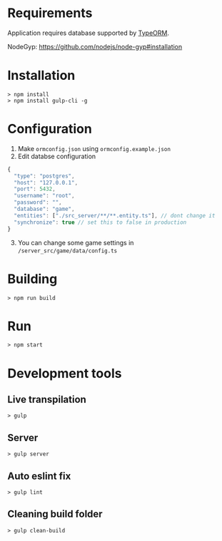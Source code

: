 # Requirements

Application requires database supported by [TypeORM](https://github.com/typeorm/typeorm/blob/master/docs/connection-options.md#common-connection-options).

NodeGyp: https://github.com/nodejs/node-gyp#installation

# Installation

```
> npm install
> npm install gulp-cli -g
```

# Configuration

1. Make `ormconfig.json` using `ormconfig.example.json`
2. Edit databse configuration
```javascript
{
  "type": "postgres",
  "host": "127.0.0.1",
  "port": 5432,
  "username": "root",
  "password": "",
  "database": "game",
  "entities": ["./src_server/**/**.entity.ts"], // dont change it
  "synchronize": true // set this to false in production
}
```
3. You can change some game settings in `/server_src/game/data/config.ts`

# Building

```
> npm run build
```

# Run

```
> npm start
```
# Development tools

## Live transpilation

```
> gulp
```

## Server

```
> gulp server
```

## Auto eslint fix

```
> gulp lint
```

## Cleaning build folder

```
> gulp clean-build
```
